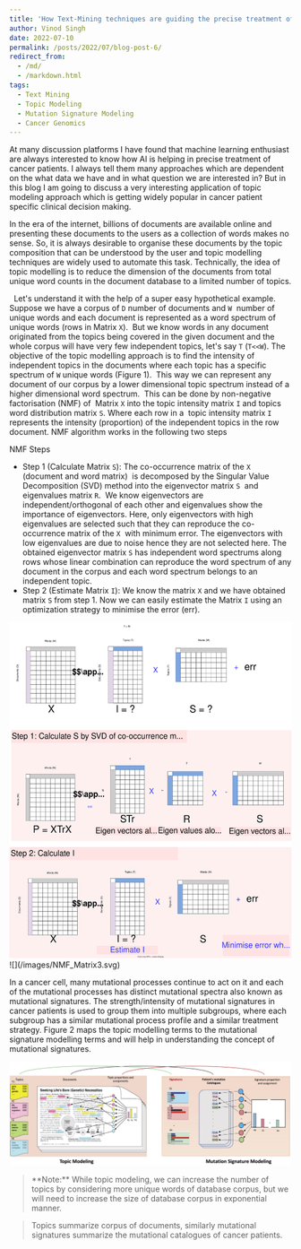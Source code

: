 ```yaml
---
title: 'How Text-Mining techniques are guiding the precise treatment of cancer patients?'
author: Vinod Singh
date: 2022-07-10
permalink: /posts/2022/07/blog-post-6/
redirect_from: 
  - /md/
  - /markdown.html
tags:
  - Text Mining
  - Topic Modeling 
  - Mutation Signature Modeling
  - Cancer Genomics
---
```


  At many discussion platforms I have found that machine learning enthusiast are always interested to know how AI is helping in precise treatment of cancer patients. I always tell them many approaches which are dependent on the what data we have and in what question we are interested in?  But in this blog I am going to discuss a very interesting application of topic modeling approach which is getting widely popular in cancer patient specific clinical decision making.
  
  In the era of the internet, billions of documents are available online and presenting these documents to the users as a collection of words makes no sense. So, it is always desirable to organise these documents by the topic composition that can be understood by the user and topic modelling techniques are widely used to automate this task. Technically, the idea of topic modelling is to reduce the dimension of the documents from total unique word counts in the document database to a limited number of topics.
  
  Let's understand it with the help of a super easy hypothetical example. Suppose we have a corpus of `D` number of documents and `W`  number of unique words and each document is represented as a word spectrum of unique words (rows in Matrix `X`).  But we know words in any document originated from the topics being covered in the given document and the whole corpus will have very few independent topics, let's say `T` (`T<<W`). The objective of the topic modelling approach is to find the intensity of independent topics in the documents where each topic has a specific spectrum of `W` unique words (Figure 1).  This way we can represent any document of our corpus by a lower dimensional topic spectrum instead of a higher dimensional word spectrum.  This can be done by non-negative factorisation (NMF) of  Matrix `X` into the topic intensity matrix `I` and topics word distribution matrix `S`. Where each row in a  topic intensity matrix `I` represents the intensity (proportion) of the independent topics in the row document. NMF algorithm works in the following two steps
  
 NMF Steps
 
<!--  <details><blockquote> 

</blockquote></details> -->
 
  
 * Step 1 (Calculate Matrix `S`): The co-occurrence matrix of the `X` (document and word matrix)  is decomposed by the Singular Value Decomposition (SVD) method into the eigenvector matrix `S`  and eigenvalues matrix `R`.  We know eigenvectors are independent/orthogonal of each other and eigenvalues show the importance of eigenvectors. Here, only eigenvectors with high eigenvalues are selected such that they can reproduce the co-occurrence matrix of the `X`  with minimum error. The eigenvectors with low eigenvalues are due to noise hence they are not selected here. The obtained eigenvector matrix `S` has independent word spectrums along rows whose linear combination can reproduce the word spectrum of any document in the corpus and each word spectrum belongs to an independent topic.  
 * Step 2 (Estimate Matrix `I`): We know the matrix `X` and we have obtained matrix `S` from step 1. Now we can easily estimate the Matrix `I` using an optimization strategy to minimise the error (err).    
 
 <img src="../images/NMF_Matrix3.svg" alt="NMF?" style="height: 600px; width:600px;"/>
 ![](/images/NMF_Matrix3.svg)


  In a cancer cell, many mutational processes continue to act on it and each of the mutational processes has distinct mutational spectra also known as mutational signatures. The strength/intensity of mutational signatures in cancer patients is used to group them into multiple subgroups, where each subgroup has a similar mutational process profile and a similar treatment strategy. Figure  2 maps the topic modelling terms to the mutational signature modelling terms and will help in understanding the concept of mutational signatures.  

![](/images/MutSigsTo_textMining.jpg)

<blockquote>   
**Note:** While topic modeling, we can increase the number of topics by considering more unique words of database corpus, but we will need to increase the size of database corpus in exponential manner.
</blockquote>
 
<blockquote> 
Topics summarize corpus of documents, similarly mutational signatures summarize the mutational catalogues of cancer patients. 
</blockquote>
 
